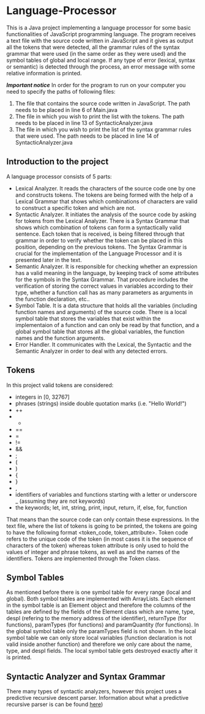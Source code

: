 # Language-Processor
This is a Java project implementing a language processor for some basic functionalities of JavaScript programming language. The program receives a text file with the source code written in JavaScript and it gives as output all the tokens that were detected, all the grammar rules of the syntax grammar that were used (in the same order as they were used) and the symbol tables of global and local range. If any type of error (lexical, syntax or semantic) is detected through the process, an error message with some relative information is printed.

***Important notice***
In order for the program to run on your computer you need to specify the paths of following files:
1. The file that contains the source code written in JavaScript. The path needs to be placed in line 6 of Main.java
2. The file in which you wish to print the list with the tokens. The path needs to be placed in line 13 of SyntacticAnalyzer.java
3. The file in which you wish to print the list of the syntax grammar rules that were used. The path needs to be placed in line 14 of SyntacticAnalyzer.java

## Introduction to the project
A language processor consists of 5 parts:
- Lexical Analyzer. It reads the characters of the source code one by one and constructs tokens. The tokens are being formed with the help of a Lexical Grammar that shows which combinations of characters are valid to construct a specific token and which are not.
- Syntactic Analyzer. It initiates the analysis of the source code by asking for tokens from the Lexical Analyzer. There is a Syntax Grammar that shows which combination of tokens can form a syntactically valid sentence. Each token that is received, is being filtered through that grammar in order to verify whether the token can be placed in this position, depending on the previous tokens. The Syntax Grammar is crucial for the implementation of the Language Processor and it is presented later in the text.
- Semantic Analyzer. It is responsible for checking whether an expression has a valid meaning in the language, by keeping track of some attributes for the symbols in the Syntax Grammar. That procedure includes the verification of storing the correct values in variables according to their type, whether a function call has as many parameters as arguments in the function declaration, etc..
- Symbol Table. It is a data structure that holds all the variables (including function names and arguments) of the source code. There is a local symbol table that stores the variables that exist within the implementaion of a function and can only be read by that function, and a global symbol table that stores all the global variables, the function names and the function arguments.
- Error Handler. It communicates with the Lexical, the Syntactic and the Semantic Analyzer in order to deal with any detected errors.

## Tokens
In this project valid tokens are considered:
- integers in [0, 32767] 
- phrases (strings) inside double quotation marks (i.e. "Hello World!")
- ++ 
- + 
- == 
- = 
- != 
- && 
- ; 
- ( 
- ) 
- { 
- } 
- ,
- identifiers of variables and functions starting with a letter or underscore _ (assuming they are not keywords) 
- the keywords; let, int, string, print, input, return, if, else, for, function

That means than the source code can only contain these expressions. In the text file, where the list of tokens is going to be printed, the tokens are going to have the following format <token_code, token_attribute>. Token code refers to the unique code of the token (in most cases it is the sequence of characters of the token) whereas token attribute is only used to hold the values of integer and phrase tokens, as well as and the names of the identifiers. Tokens are implemented through the Token class.

## Symbol Tables
As mentioned before there is one symbol table for every range (local and global). Both symbol tables are implemented with ArrayLists. Each element in the symbol table is an Element object and therefore the columns of the tables are defined by the fields of the Element class which are name, type, despl (refering to the memory address of the identifier), returnType (for functions), paramTypes (for functions) and paramQuantity (for functions). In the global symbol table only the paramTypes field is not shown. In the local symbol table we can only store local variables (function declaration is not valid inside another function) and therefore we only care about the name, type, and despl fields. The local symbol table gets destroyed exactly after it is printed.

## Syntactic Analyzer and Syntax Grammar
There many types of syntactic analyzers, however this project uses a predictive recursive descent parser. Information about what a predictive recursive parser is can be found [here](https://www.tutorialspoint.com/compiler_design/compiler_design_top_down_parser.htm))
